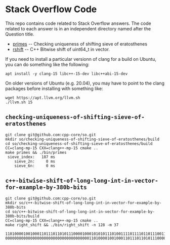 # Stack Overflow Code

This repo contains code related to Stack Overflow answers. The code
related to each answer is in an independent directory named after the
Question title.

* [primes](#primes) -- Checking uniqueness of shifting sieve of eratosthenes
* [rshift](#rshift) -- C++ Bitwise shift of uint64_t in vector.

If you need to install a particular versionn of clang for a build on Ubuntu, you
can do something like the following:

```
apt install -y clang-15 libc++-15-dev libc++abi-15-dev
```

On older versions of Ubuntu (e.g. 20.04), you may have to point to the
clang packages before installing with something like:

```
wget https://apt.llvm.org/llvm.sh
./llvm.sh 15
```

## <a name="#primes"></a>`checking-uniqueness-of-shifting-sieve-of-eratosthenes`

```
git clone git@github.com:cpp-core/so.git
mkdir so/checking-uniqueness-of-shifting-sieve-of-eratosthenes/build
cd so/checking-uniqueness-of-shifting-sieve-of-eratosthenes/build
CC=clang-mp-15 CXX=clang++-mp-15 cmake ..
make primes && ./bin/primes
 sieve_index:   187 ms
    sieve_2n:     0 ms
    sieve_6n:     0 ms
```

## <a name="#rshift"></a>`c++-bitwise-shift-of-long-long-int-in-vector-for-example-by-380b-bits`

```
git clone git@github.com:cpp-core/so.git
mkdir so/c++-bitwise-shift-of-long-long-int-in-vector-for-example-by-380b-bits
cd so/c++-bitwise-shift-of-long-long-int-in-vector-for-example-by-380b-bits/build
CC=clang-mp-15 CXX=clang++-mp-15 cmake ..
make right_shift && ./bin/right_shift -n 128 -m 37
                                     110100001001000110111011010111000010001010101110100111101111011011100111111000011111101011101110110101011100001100011111011110010010000010000010001101010010110011111000000001111011011111011111
000000000000000000000000000000000000011010000100100011011101101011100001000101010111010011110111101101110011111100001111110101110111011010101110000110001111101111001001000001000001000110101001

```
